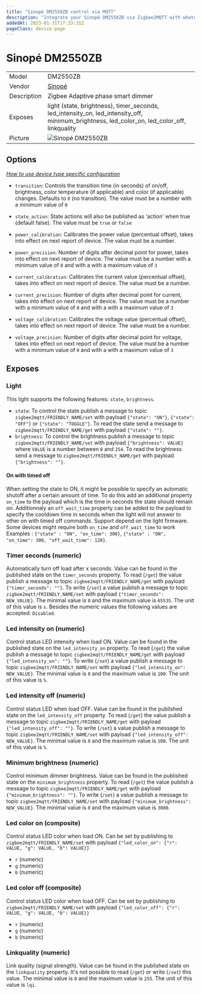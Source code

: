 ```yaml
---
title: "Sinopé DM2550ZB control via MQTT"
description: "Integrate your Sinopé DM2550ZB via Zigbee2MQTT with whatever smart home infrastructure you are using without the vendor's bridge or gateway."
addedAt: 2023-01-31T17:33:31Z
pageClass: device-page
---
```


<!-- !!!! -->
<!-- ATTENTION: This file is auto-generated through docgen! -->
<!-- You can only edit the "Notes"-Section between the two comment lines "Notes BEGIN" and "Notes END". -->
<!-- Do not use h1 or h2 heading within "## Notes"-Section. -->
<!-- !!!! -->

# Sinopé DM2550ZB

|     |     |
|-----|-----|
| Model | DM2550ZB  |
| Vendor  | [Sinopé](/supported-devices/#v=Sinop%C3%A9)  |
| Description | Zigbee Adaptive phase smart dimmer |
| Exposes | light (state, brightness), timer_seconds, led_intensity_on, led_intensity_off, minimum_brightness, led_color_on, led_color_off, linkquality |
| Picture | ![Sinopé DM2550ZB](https://www.zigbee2mqtt.io/images/devices/DM2550ZB.jpg) |


<!-- Notes BEGIN: You can edit here. Add "## Notes" headline if not already present. -->


<!-- Notes END: Do not edit below this line -->



## Options
*[How to use device type specific configuration](../guide/configuration/devices-groups.md#specific-device-options)*

* `transition`: Controls the transition time (in seconds) of on/off, brightness, color temperature (if applicable) and color (if applicable) changes. Defaults to `0` (no transition). The value must be a number with a minimum value of `0`

* `state_action`: State actions will also be published as 'action' when true (default false). The value must be `true` or `false`

* `power_calibration`: Calibrates the power value (percentual offset), takes into effect on next report of device. The value must be a number.

* `power_precision`: Number of digits after decimal point for power, takes into effect on next report of device. The value must be a number with a minimum value of `0` and with a with a maximum value of `3`

* `current_calibration`: Calibrates the current value (percentual offset), takes into effect on next report of device. The value must be a number.

* `current_precision`: Number of digits after decimal point for current, takes into effect on next report of device. The value must be a number with a minimum value of `0` and with a with a maximum value of `3`

* `voltage_calibration`: Calibrates the voltage value (percentual offset), takes into effect on next report of device. The value must be a number.

* `voltage_precision`: Number of digits after decimal point for voltage, takes into effect on next report of device. The value must be a number with a minimum value of `0` and with a with a maximum value of `3`


## Exposes

### Light 
This light supports the following features: `state`, `brightness`.
- `state`: To control the state publish a message to topic `zigbee2mqtt/FRIENDLY_NAME/set` with payload `{"state": "ON"}`, `{"state": "OFF"}` or `{"state": "TOGGLE"}`. To read the state send a message to `zigbee2mqtt/FRIENDLY_NAME/get` with payload `{"state": ""}`.
- `brightness`: To control the brightness publish a message to topic `zigbee2mqtt/FRIENDLY_NAME/set` with payload `{"brightness": VALUE}` where `VALUE` is a number between `0` and `254`. To read the brightness send a message to `zigbee2mqtt/FRIENDLY_NAME/get` with payload `{"brightness": ""}`.

#### On with timed off
When setting the state to ON, it might be possible to specify an automatic shutoff after a certain amount of time. To do this add an additional property `on_time` to the payload which is the time in seconds the state should remain on.
Additionnaly an `off_wait_time` property can be added to the payload to specify the cooldown time in seconds when the light will not answer to other on with timed off commands.
Support depend on the light firmware. Some devices might require both `on_time` and `off_wait_time` to work
Examples : `{"state" : "ON", "on_time": 300}`, `{"state" : "ON", "on_time": 300, "off_wait_time": 120}`.

### Timer seconds (numeric)
Automatically turn off load after x seconds.
Value can be found in the published state on the `timer_seconds` property.
To read (`/get`) the value publish a message to topic `zigbee2mqtt/FRIENDLY_NAME/get` with payload `{"timer_seconds": ""}`.
To write (`/set`) a value publish a message to topic `zigbee2mqtt/FRIENDLY_NAME/set` with payload `{"timer_seconds": NEW_VALUE}`.
The minimal value is `0` and the maximum value is `65535`.
The unit of this value is `s`.
Besides the numeric values the following values are accepted: `Disabled`.

### Led intensity on (numeric)
Control status LED intensity when load ON.
Value can be found in the published state on the `led_intensity_on` property.
To read (`/get`) the value publish a message to topic `zigbee2mqtt/FRIENDLY_NAME/get` with payload `{"led_intensity_on": ""}`.
To write (`/set`) a value publish a message to topic `zigbee2mqtt/FRIENDLY_NAME/set` with payload `{"led_intensity_on": NEW_VALUE}`.
The minimal value is `0` and the maximum value is `100`.
The unit of this value is `%`.

### Led intensity off (numeric)
Control status LED when load OFF.
Value can be found in the published state on the `led_intensity_off` property.
To read (`/get`) the value publish a message to topic `zigbee2mqtt/FRIENDLY_NAME/get` with payload `{"led_intensity_off": ""}`.
To write (`/set`) a value publish a message to topic `zigbee2mqtt/FRIENDLY_NAME/set` with payload `{"led_intensity_off": NEW_VALUE}`.
The minimal value is `0` and the maximum value is `100`.
The unit of this value is `%`.

### Minimum brightness (numeric)
Control minimum dimmer brightness.
Value can be found in the published state on the `minimum_brightness` property.
To read (`/get`) the value publish a message to topic `zigbee2mqtt/FRIENDLY_NAME/get` with payload `{"minimum_brightness": ""}`.
To write (`/set`) a value publish a message to topic `zigbee2mqtt/FRIENDLY_NAME/set` with payload `{"minimum_brightness": NEW_VALUE}`.
The minimal value is `0` and the maximum value is `3000`.

### Led color on (composite)
Control status LED color when load ON.
Can be set by publishing to `zigbee2mqtt/FRIENDLY_NAME/set` with payload `{"led_color_on": {"r": VALUE, "g": VALUE, "b": VALUE}}`
- `r` (numeric) 
- `g` (numeric) 
- `b` (numeric) 

### Led color off (composite)
Control status LED color when load OFF.
Can be set by publishing to `zigbee2mqtt/FRIENDLY_NAME/set` with payload `{"led_color_off": {"r": VALUE, "g": VALUE, "b": VALUE}}`
- `r` (numeric) 
- `g` (numeric) 
- `b` (numeric) 

### Linkquality (numeric)
Link quality (signal strength).
Value can be found in the published state on the `linkquality` property.
It's not possible to read (`/get`) or write (`/set`) this value.
The minimal value is `0` and the maximum value is `255`.
The unit of this value is `lqi`.

